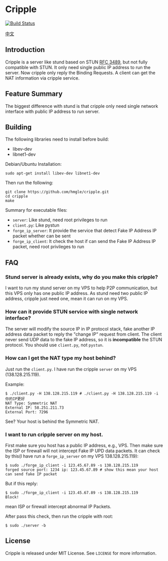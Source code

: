 # Cripple

[![Build Status](https://travis-ci.org/hmgle/cripple.png?branch=master)](https://travis-ci.org/hmgle/cripple)

[中文](README_zh.md)

## Introduction

Cripple is a server like stund based on STUN [RFC 3489](http://tools.ietf.org/html/rfc3489), but not fully compatible with STUN. It only need single public IP address to run the server. Now cripple only reply the Binding Requests. A client can get the NAT information via cripple service.

## Feature Summary

The biggest difference with stund is that cripple only need single network interface with public IP address to run server.

## Building

The following libraries need to install before build:

- libev-dev
- libnet1-dev

Debian/Ubuntu Installation:

```
sudo apt-get install libev-dev libnet1-dev
```

Then run the following:

```
git clone https://github.com/hmgle/cripple.git
cd cripple
make
```

Summary for executable files:

- `server`: Like stund, need root privileges to run
- `client.py`: Like pystun
- `forge_ip_server`: It provide the service that detect Fake IP Address IP packet whether can be sent
- `forge_ip_client`: It check the host if can send the Fake IP Address IP packet, need root privileges to run

## FAQ

### Stund server is already exists, why do you make this cripple?

I want to run my stund server on my VPS to help P2P communication, but this VPS only has one public IP address. As stund need two public IP address, cripple just need one, mean it can run on my VPS.

### How can it provide STUN service with single network interface? 

The server will modify the source IP in IP protocol stack, fake another IP address data packet to reply the "change IP" request from client. The client never send UDP data to the fake IP address, so it is **incompatible** the STUN protocol. You should use `client.py`, not `pystun`.

### How can I get the NAT type my host behind?

Just run the `client.py`. I have run the cripple `server` on my VPS (138.128.215.119).

Example:

```console
$ ./client.py -H 138.128.215.119 # ./client.py -H 138.128.215.119 -i 你的IP更好
NAT Type: Symmetric NAT
External IP: 58.251.211.73
External Port: 7296
```

See? Your host is behind the Symmetric NAT.

### I want to run cripple server on my host.

First make sure you host has a public IP address, e.g., VPS. Then make sure the ISP or firewall will not intercept Fake IP UPD data packets. It can check by this(I have run a `forge_ip_server` on my VPS 138.128.215.119):

```console
$ sudo ./forge_ip_client -i 123.45.67.89 -s 138.128.215.119
forged source port: 1234 ip: 123.45.67.89 # show this mean your host can send fake IP packet
```

But if this reply:

```console
$ sudo ./forge_ip_client -i 123.45.67.89 -s 138.128.215.119
Block!
```
mean ISP or firewall intercept abnormal IP Packets.

After pass this check, then run the cripple with root:

```console
$ sudo ./server -b
```

## License

Cripple is released under MIT License. See `LICENSE` for more information.

